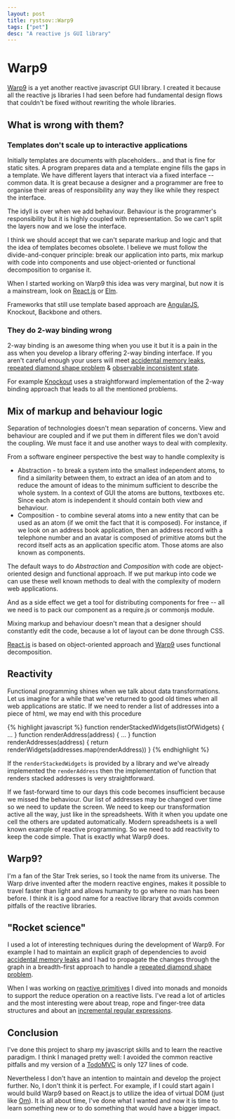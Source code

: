 ```yaml
---
layout: post
title: rystsov::Warp9
tags: ["pet"]
desc: "A reactive js GUI library"
---
```


<h1>Warp9</h1>

[Warp9](http://rystsov.github.io/warp9) is a yet another reactive javascript GUI library. I created it because all the reactive js libraries I had seen before had fundamental design flows that couldn't be fixed without rewriting the whole libraries. 

<h2>What is wrong with them?</h2>

<h3>Templates don't scale up to interactive applications</h3>

Initially templates are documents with placeholders... and that is fine for static sites. A program prepares data and a template engine fills the gaps in a template. We have different layers that interact via a fixed interface -- common data. It is great because a designer and a programmer are free to organise their areas of responsibility any way they like while they respect the interface.

The idyll is over when we add behaviour. Behaviour is the programmer's responsibility but it is highly coupled with representation. So we can't split the layers now and we lose the interface.

I think we should accept that we can't separate markup and logic and that the idea of templates becomes obsolete. I believe we must follow the divide-and-conquer principle: break our application into parts, mix markup with code into components and use object-oriented or functional decomposition to organise it.

When I started working on Warp9 this idea was very marginal, but now it is a mainstream, look on [React.js](http://facebook.github.io/react) or [Elm](http://elm-lang.org).

Frameworks that still use template based approach are [AngularJS](https://angularjs.org), Knockout, Backbone and others.

<h3>They do 2-way binding wrong</h3>

2-way binding is an awesome thing when you use it but it is a pain in the ass when you develop a library offering 2-way binding interface. If you aren't careful enough your users will meet [accidental memory leaks](http://rystsov.github.io/warp9/pages/competitors/leaks/leaks.html), [repeated diamond shape problem](http://rystsov.github.io/warp9/pages/competitors/diamond/diamond.html) & [observable inconsistent state](http://rystsov.github.io/warp9/pages/competitors/consistency/consistency.html).

For example [Knockout](http://knockoutjs.com) uses a straightforward implementation of the 2-way binding approach that leads to all the mentioned problems.

<h2>Mix of markup and behaviour logic</h2>

Separation of technologies doesn't mean separation of concerns. View and behaviour are coupled and if we put them in different files we don't avoid the coupling. We must face it and use another ways to deal with complexity.

From a software engineer perspective the best way to handle complexity is 
 * Abstraction - to break a system into the smallest independent atoms, to find a similarity between them, to extract an idea of an atom and to reduce the amount of ideas to the minimum sufficient to describe the whole system. In a context of GUI the atoms are buttons, textboxes etc. Since each atom is independent it should contain both view and behaviour.
 * Composition - to combine several atoms into a new entity that can be used as an atom (if we omit the fact that it is composed). For instance, if we look on an address book application, then an address record with a telephone number and an avatar is composed of primitive atoms but the record itself acts as an application specific atom. Those atoms are also known as components.

The default ways to do *Abstraction* and *Composition* with code are object-oriented design and functional approach. If we put markup into code we can use these well known methods to deal with the complexity of modern web applications.

And as a side effect we get a tool for distributing components for free -- all we need is to pack our component as a require.js or commonjs module.

Mixing markup and behaviour doesn't mean that a designer should constantly edit the code, because a lot of layout can be done through CSS.

[React.js](http://facebook.github.io/react) is based on object-oriented approach and [Warp9](http://rystsov.github.io/warp9) uses functional decomposition.

<h2>Reactivity</h2>

Functional programming shines when we talk about data transformations. Let us imagine for a while that we've returned to good old times when all web applications are static. If we need to render a list of addresses into a piece of html, we may end with this procedure

{% highlight javascript %}
function renderStackedWidgets(listOfWidgets) { ... }
function renderAddress(address) { ... }
function renderAddresses(address) {
    return renderWidgets(addresses.map(renderAddress))
}
{% endhighlight %}

If the `renderStackedWidgets` is provided by a library and we've already implemented the `renderAddress` then the implementation of function that renders stacked addresses is very straightforward.

If we fast-forward time to our days this code becomes insufficient because we missed the behaviour. Our list of addresses may be changed over time so we need to update the screen. We need to keep our transformation active all the way, just like in the spreadsheets. With it when you update one cell the others are updated automatically. Modern spreadsheets is a well known example of reactive programming. So we need to add reactivity to keep the code simple. That is exactly what Warp9 does.

<h2>Warp9?</h2>

I'm a fan of the Star Trek series, so I took the name from its universe. The Warp drive invented after the modern reactive engines, makes it possible to travel faster than light and allows humanity to go where no man has been before. I think it is a good name for a reactive library that avoids common pitfalls of the reactive libraries.

<h2>"Rocket science"</h2>

I used a lot of interesting techniques during the development of Warp9. For example I had to maintain an explicit graph of dependencies to avoid [accidental memory leaks](http://rystsov.github.io/warp9/pages/competitors/leaks/leaks.html) and I had to propagate the changes through the graph in a breadth-first approach to handle a [repeated diamond shape problem](http://rystsov.github.io/warp9/pages/competitors/diamond/diamond.html).

When I was working on [reactive primitives](http://rystsov.github.io/warp9/pages/docs/reactive_primitives.html) I dived into monads and monoids to support the reduce operation on a reactive lists. I've read a lot of articles and the most interesting were about treap, rope and finger-tree data structures and about an [incremental regular expressions](http://blog.sigfpe.com/2009/01/fast-incremental-regular-expression.html).

<h2>Conclusion</h2>

I've done this project to sharp my javascript skills and to learn the reactive paradigm. I think I managed pretty well: I avoided the common reactive pitfalls and my version of a [TodoMVC](http://rystsov.github.io/warp9/examples/todomvc/todomvc.html) is only 127 lines of code.

Nevertheless I don't have an intention to maintain and develop the project further. No, I don't think it is perfect. For example, if I could start again I would build Warp9 based on React.js to utilize the idea of virtual DOM (just like [Om](http://swannodette.github.io/2013/12/17/the-future-of-javascript-mvcs)). It is all about time, I've done what I wanted and now it is time to learn something new or to do something that would have a bigger impact.